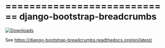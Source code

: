 ============================
django-bootstrap-breadcrumbs
============================

[![Downloads](https://pypip.in/v/django-bootstrap-breadcrumbs/badge.png)](https://crate.io/package/django-bootstrap-breadcrumbs)

See https://django-bootstrap-breadcrumbs.readthedocs.org/en/latest/
